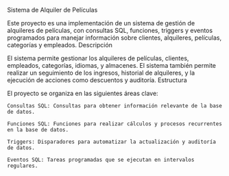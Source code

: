 Sistema de Alquiler de Películas

Este proyecto es una implementación de un sistema de gestión de alquileres de películas, con consultas SQL, funciones, triggers y eventos programados para manejar información sobre clientes, alquileres, películas, categorías y empleados.
Descripción

El sistema permite gestionar los alquileres de películas, clientes, empleados, categorías, idiomas, y almacenes. El sistema también permite realizar un seguimiento de los ingresos, historial de alquileres, y la ejecución de acciones como descuentos y auditoría.
Estructura

El proyecto se organiza en las siguientes áreas clave:

    Consultas SQL: Consultas para obtener información relevante de la base de datos.

    Funciones SQL: Funciones para realizar cálculos y procesos recurrentes en la base de datos.

    Triggers: Disparadores para automatizar la actualización y auditoría de datos.

    Eventos SQL: Tareas programadas que se ejecutan en intervalos regulares.
##
